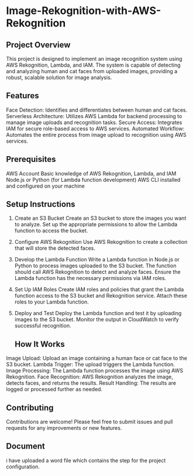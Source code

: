 # Image-Rekognition-with-AWS-Rekognition

## Project Overview
This project is designed to implement an image recognition system using AWS Rekognition, Lambda, and IAM. The system is capable of detecting and analyzing human and cat faces from uploaded images, providing a robust, scalable solution for image analysis.

## Features
Face Detection: Identifies and differentiates between human and cat faces.
Serverless Architecture: Utilizes AWS Lambda for backend processing to manage image uploads and recognition tasks.
Secure Access: Integrates IAM for secure role-based access to AWS services.
Automated Workflow: Automates the entire process from image upload to recognition using AWS services.

## Prerequisites
AWS Account
Basic knowledge of AWS Rekognition, Lambda, and IAM
Node.js or Python (for Lambda function development)
AWS CLI installed and configured on your machine

## Setup Instructions
1. Create an S3 Bucket
Create an S3 bucket to store the images you want to analyze.
Set up the appropriate permissions to allow the Lambda function to access the bucket.
2. Configure AWS Rekognition
Use AWS Rekognition to create a collection that will store the detected faces.
3. Develop the Lambda Function
Write a Lambda function in Node.js or Python to process images uploaded to the S3 bucket.
The function should call AWS Rekognition to detect and analyze faces.
Ensure the Lambda function has the necessary permissions via IAM roles.
4. Set Up IAM Roles
Create IAM roles and policies that grant the Lambda function access to the S3 bucket and Rekognition service.
Attach these roles to your Lambda function.
5. Deploy and Test
Deploy the Lambda function and test it by uploading images to the S3 bucket.
Monitor the output in CloudWatch to verify successful recognition.

    ## How It Works
Image Upload: Upload an image containing a human face or cat face to the S3 bucket.
Lambda Trigger: The upload triggers the Lambda function.
Image Processing: The Lambda function processes the image using AWS Rekognition.
Face Recognition: AWS Rekognition analyzes the image, detects faces, and returns the results.
Result Handling: The results are logged or processed further as needed.

## Contributing
Contributions are welcome! Please feel free to submit issues and pull requests for any improvements or new features.

## Document
i have uploaded a word file which contains the step for the project configuration.
